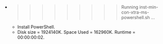 * >>>>>>>>> Running inst-min-con-xtra-ms-powershell.sh ...
  * Install PowerShell.
  * Disk size = 1924140K. Space Used = 162960K. Runtime = 00:00:00:02.
